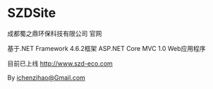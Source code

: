 # SZDSite
成都蜀之鼎环保科技有限公司 官网

基于.NET Framework 4.6.2框架 ASP.NET Core MVC 1.0 Web应用程序

目前已上线 http://www.szd-eco.com

By ichenzihao@Gmail.com
